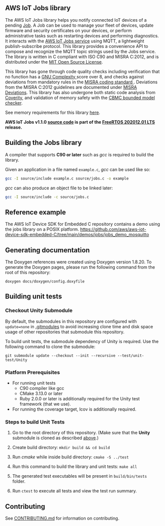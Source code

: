 ## AWS IoT Jobs library

The AWS IoT Jobs library helps you notify connected IoT devices of a
pending [Job](https://freertos.org/jobs/jobs-terminology.html). A Job
can be used to manage your fleet of devices, update firmware and security
certificates on your devices, or perform administrative tasks such as
restarting devices and performing diagnostics. It interacts with the
[AWS IoT Jobs service](https://docs.aws.amazon.com/iot/latest/developerguide/iot-jobs.html)
using MQTT, a lightweight publish-subscribe protocol. This library provides
a convenience API to compose and recognize the MQTT topic strings used
by the Jobs service. The library is written in C compliant with ISO C90
and MISRA C:2012, and is distributed under the [MIT Open Source License](LICENSE).

This library has gone through code quality checks
including verification that no function has a [GNU Complexity
](https://www.gnu.org/software/complexity/manual/complexity.html)
score over 8, and checks against deviations
from mandatory rules in the [MISRA coding standard
](https://www.misra.org.uk/MISRAHome/MISRAC2012/tabid/196/Default.aspx).
Deviations from the MISRA C:2012 guidelines are documented under [MISRA
Deviations](MISRA.md). This library has also undergone both static code
analysis from [Coverity](https://scan.coverity.com/), and validation of
memory safety with the [CBMC bounded model checker](https://www.cprover.org/cbmc/).

See memory requirements for this library [here](https://docs.aws.amazon.com/embedded-csdk/202103.00/lib-ref/libraries/aws/jobs-for-aws-iot-embedded-sdk/docs/doxygen/output/html/index.html#jobs_memory_requirements).

**AWS IoT Jobs  v1.1.0 [source code](https://github.com/aws/Jobs-for-AWS-IoT-embedded-sdk/tree/v1.1.0/source) is part of the [FreeRTOS 202012.01 LTS](https://github.com/FreeRTOS/FreeRTOS-LTS/tree/202012.01-LTS) release.**

## Building the Jobs library

A compiler that supports **C90 or later** such as *gcc* is required to build the library.

Given an application in a file named `example.c`, *gcc* can be used like so:
```bash
gcc -I source/include example.c source/jobs.c -o example
```

*gcc* can also produce an object file to be linked later:
```bash
gcc -I source/include -c source/jobs.c
```

## Reference example

The AWS IoT Device SDK for Embedded C repository contains a demo using
the jobs library on a POSIX platform.
https://github.com/aws/aws-iot-device-sdk-embedded-C/tree/main/demos/jobs/jobs_demo_mosquitto

## Generating documentation

The Doxygen references were created using Doxygen version 1.8.20. To generate the
Doxygen pages, please run the following command from the root of this repository:

```shell
doxygen docs/doxygen/config.doxyfile
```

## Building unit tests

### Checkout Unity Submodule

By default, the submodules in this repository are configured with
`update=none` in [.gitmodules](.gitmodules) to avoid increasing
clone time and disk space usage of other repositories that submodule
this repository.

To build unit tests, the submodule dependency of Unity is required. Use
the following command to clone the submodule:
```
git submodule update --checkout --init --recursive --test/unit-test/Unity
```

### Platform Prerequisites

- For running unit tests
    - C90 compiler like gcc
    - CMake 3.13.0 or later
    - Ruby 2.0.0 or later is additionally required for the Unity test framework (that we use).
- For running the coverage target, lcov is additionally required.

### Steps to build Unit Tests

1. Go to the root directory of this repository. (Make
sure that the **Unity** submodule is cloned as described
[above](#checkout-unity-submodule).)

1. Create build directory: `mkdir build && cd build`

1. Run *cmake* while inside build directory: `cmake -S ../test`

1. Run this command to build the library and unit tests: `make all`

1. The generated test executables will be present in `build/bin/tests` folder.

1. Run `ctest` to execute all tests and view the test run summary.

## Contributing

See [CONTRIBUTING.md](./.github/CONTRIBUTING.md) for information on contributing.
